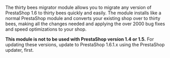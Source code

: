 The thirty bees migrator module allows you to migrate any version of PrestaShop 1.6 to thirty bees quickly and easily. The module installs like a normal PrestaShop module and converts your existing shop over to thirty bees, making all the changes needed and applying the over 2000 bug fixes and speed optimizations to your shop.

**This module is not to be used with PrestaShop version 1.4 or 1.5.** For updating these versions, update to PrestaShop 1.6.1.x using the PrestaShop updater, first.
